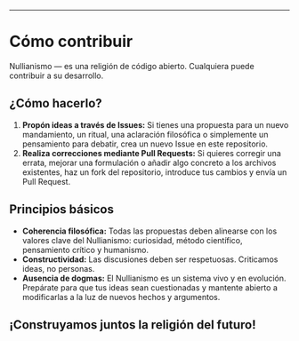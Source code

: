 -----
# Cómo contribuir

Nullianismo — es una religión de código abierto. Cualquiera puede contribuir a su desarrollo.

## ¿Cómo hacerlo?

1. **Propón ideas a través de Issues:** Si tienes una propuesta para un nuevo mandamiento, un ritual, una aclaración filosófica o simplemente un pensamiento para debatir, crea un nuevo Issue en este repositorio.  
2. **Realiza correcciones mediante Pull Requests:** Si quieres corregir una errata, mejorar una formulación o añadir algo concreto a los archivos existentes, haz un fork del repositorio, introduce tus cambios y envía un Pull Request.

## Principios básicos

- **Coherencia filosófica:** Todas las propuestas deben alinearse con los valores clave del Nullianismo: curiosidad, método científico, pensamiento crítico y humanismo.  
- **Constructividad:** Las discusiones deben ser respetuosas. Criticamos ideas, no personas.  
- **Ausencia de dogmas:** El Nullianismo es un sistema vivo y en evolución. Prepárate para que tus ideas sean cuestionadas y mantente abierto a modificarlas a la luz de nuevos hechos y argumentos.

¡Construyamos juntos la religión del futuro! 
-----